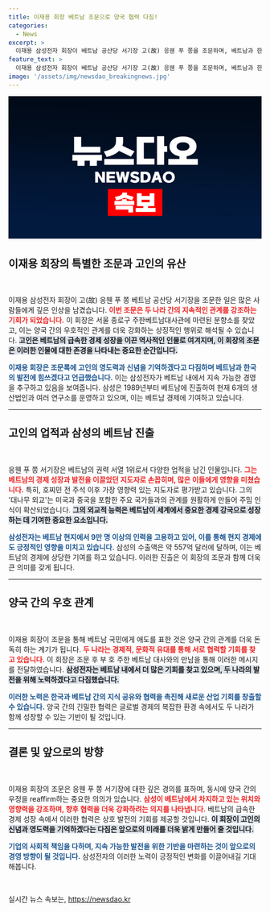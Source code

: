 ```yaml
---
title: 이재용 회장 베트남 조문으로 양국 협력 다짐!
categories:
  - News
excerpt: >
  이재용 삼성전자 회장이 베트남 공산당 서기장 고(故) 응웬 푸 쫑을 조문하며, 베트남과 한국의 미래 협력을 reaffirm했다. 고인의 리더십과 신념을 기억하며 양국의 발전을 다짐한 이 회장, 그의 발언 뒤엔 어떤 전략이 숨겨져 있을까?
feature_text: >
  이재용 삼성전자 회장이 베트남 공산당 서기장 고(故) 응웬 푸 쫑을 조문하며, 베트남과 한국의 미래 협력을 reaffirm했다. 고인의 리더십과 신념을 기억하며 양국의 발전을 다짐한 이 회장, 그의 발언 뒤엔 어떤 전략이 숨겨져 있을까?
image: '/assets/img/newsdao_breakingnews.jpg'
---
```


<p><img src="/assets/img/newsdao_breakingnews.jpg" alt="cryptoinkorea 속보" /></p>

<h2 data-ke-size="size26">이재용 회장의 특별한 조문과 고인의 유산</h2>

<p data-ke-size="size16">&nbsp;</p>

<p>이재용 삼성전자 회장이 고(故) 응웬 푸 쫑 베트남 공산당 서기장을 조문한 일은 많은 사람들에게 깊은 인상을 남겼습니다. <b><span style="color: #ee2323;">이번 조문은 두 나라 간의 지속적인 관계를 강조하는 기회가 되었습니다.</span></b> 이 회장은 서울 종로구 주한베트남대사관에 마련된 분향소를 찾았고, 이는 양국 간의 우호적인 관계를 더욱 강화하는 상징적인 행위로 해석될 수 있습니다. <b><span style="background-color: #21538527;">고인은 베트남의 급속한 경제 성장을 이끈 역사적인 인물로 여겨지며, 이 회장의 조문은 이러한 인물에 대한 존경을 나타내는 중요한 순간입니다.</span></b></p>

<p><b><span style="color: #1a5490;">이재용 회장은 조문록에 고인의 영도력과 신념을 기억하겠다고 다짐하며 베트남과 한국의 발전에 힘쓰겠다고 언급했습니다.</span></b> 이는 삼성전자가 베트남 내에서 지속 가능한 경영을 추구하고 있음을 보여줍니다. 삼성은 1989년부터 베트남에 진출하여 현재 6개의 생산법인과 여러 연구소를 운영하고 있으며, 이는 베트남 경제에 기여하고 있습니다. </p>

<hr>

<h2 data-ke-size="size26">고인의 업적과 삼성의 베트남 진출</h2>

<p data-ke-size="size16">&nbsp;</p>

<p>응웬 푸 쫑 서기장은 베트남의 권력 서열 1위로서 다양한 업적을 남긴 인물입니다. <b><span style="color: #ee2323;">그는 베트남의 경제 성장과 발전을 이끌었던 지도자로 손꼽히며, 많은 이들에게 영향을 미쳤습니다.</span></b> 특히, 호찌민 전 주석 이후 가장 영향력 있는 지도자로 평가받고 있습니다. 그의 '대나무 외교'는 미국과 중국을 포함한 주요 국가들과의 관계를 원활하게 만들어 주밈 인식이 확산되었습니다. <b><span style="background-color: #21538527;">그의 외교적 능력은 베트남이 세계에서 중요한 경제 강국으로 성장하는 데 기여한 중요한 요소입니다.</span></b></p>

<p><b><span style="color: #1a5490;">삼성전자는 베트남 현지에서 9만 명 이상의 인력을 고용하고 있어, 이를 통해 현지 경제에도 긍정적인 영향을 미치고 있습니다.</span></b> 삼성의 수출액은 약 557억 달러에 달하며, 이는 베트남의 경제에 상당한 기여를 하고 있습니다. 이러한 진출은 이 회장의 조문과 함께 더욱 큰 의미를 갖게 됩니다.</p>

<hr>

<h2 data-ke-size="size26">양국 간의 우호 관계</h2>

<p data-ke-size="size16">&nbsp;</p>

<p>이재용 회장이 조문을 통해 베트남 국민에게 애도를 표한 것은 양국 간의 관계를 더욱 돈독히 하는 계기가 됩니다. <b><span style="color: #ee2323;">두 나라는 경제적, 문화적 유대를 통해 서로 협력할 기회를 찾고 있습니다.</span></b> 이 회장은 조문 후 부 호 주한 베트남 대사와의 만남을 통해 이러한 메시지를 전달하였습니다. <b><span style="background-color: #21538527;">삼성전자는 베트남 내에서 더 많은 기회를 찾고 있으며, 두 나라의 발전을 위해 노력하겠다고 다짐했습니다.</span></b></p>

<p><b><span style="color: #1a5490;">이러한 노력은 한국과 베트남 간의 지식 공유와 협력을 촉진해 새로운 산업 기회를 창출할 수 있습니다.</span></b> 양국 간의 긴밀한 협력은 글로벌 경제의 복잡한 환경 속에서도 두 나라가 함께 성장할 수 있는 기반이 될 것입니다.</p>

<hr>

<h2 data-ke-size="size26">결론 및 앞으로의 방향</h2>

<p data-ke-size="size16">&nbsp;</p>

<p>이재용 회장의 조문은 응웬 푸 쫑 서기장에 대한 깊은 경의를 표하며, 동시에 양국 간의 우정을 reaffirm하는 중요한 의의가 있습니다. <b><span style="color: #ee2323;">삼성이 베트남에서 차지하고 있는 위치와 영향력을 강조하며, 향후 협력을 더욱 강화하려는 의지를 나타냅니다.</span></b> 베트남의 급속한 경제 성장 속에서 이러한 협력은 상호 발전의 기회를 제공할 것입니다. <b><span style="background-color: #21538527;">이 회장이 고인의 신념과 영도력을 기억하겠다는 다짐은 앞으로의 미래를 더욱 밝게 만들어 줄 것입니다.</span></b></p>

<p><b><span style="color: #1a5490;">기업의 사회적 책임을 다하며, 지속 가능한 발전을 위한 기반을 마련하는 것이 앞으로의 경영 방향이 될 것입니다.</span></b> 삼성전자의 이러한 노력이 긍정적인 변화를 이끌어내길 기대해봅니다.</p>

<p data-ke-size="size16">&nbsp;</p>
실시간 뉴스 속보는, <a href="https://newsdao.kr" rel="dofollow">https://newsdao.kr</a>


